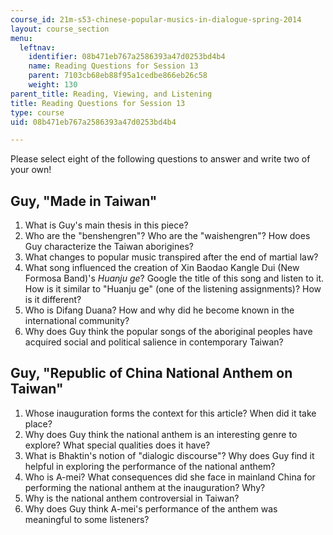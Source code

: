 ```yaml
---
course_id: 21m-s53-chinese-popular-musics-in-dialogue-spring-2014
layout: course_section
menu:
  leftnav:
    identifier: 08b471eb767a2586393a47d0253bd4b4
    name: Reading Questions for Session 13
    parent: 7103cb68eb88f95a1cedbe866eb26c58
    weight: 130
parent_title: Reading, Viewing, and Listening
title: Reading Questions for Session 13
type: course
uid: 08b471eb767a2586393a47d0253bd4b4

---
```


Please select eight of the following questions to answer and write two of your own!

Guy, "Made in Taiwan"
---------------------

1.  What is Guy's main thesis in this piece?
2.  Who are the "benshengren"? Who are the "waishengren"? How does Guy characterize the Taiwan aborigines?
3.  What changes to popular music transpired after the end of martial law?
4.  What song influenced the creation of Xin Baodao Kangle Dui (New Formosa Band)'s _Huanju ge_? Google the title of this song and listen to it. How is it similar to "Huanju ge" (one of the listening assignments)? How is it different?
5.  Who is Difang Duana? How and why did he become known in the international community?
6.  Why does Guy think the popular songs of the aboriginal peoples have acquired social and political salience in contemporary Taiwan?

Guy, "Republic of China National Anthem on Taiwan"
--------------------------------------------------

1.  Whose inauguration forms the context for this article? When did it take place?
2.  Why does Guy think the national anthem is an interesting genre to explore? What special qualities does it have?
3.  What is Bhaktin's notion of "dialogic discourse"? Why does Guy find it helpful in exploring the performance of the national anthem?
4.  Who is A-mei? What consequences did she face in mainland China for performing the national anthem at the inauguration? Why?
5.  Why is the national anthem controversial in Taiwan?
6.  Why does Guy think A-mei's performance of the anthem was meaningful to some listeners?